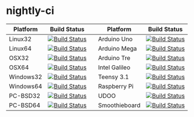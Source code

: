 nightly-ci
==========

| Platform  | Build Status                     |   | Platform      | Build Status                      |
|-----------|----------------------------------|---|---------------|-----------------------------------|
| Linux32   | [![Build Status][linux32]][repo] |   | Arduino Uno   | [![Build Status][uno]][repo]      |
| Linux64   | [![Build Status][linux64]][repo] |   | Arduino Mega  | [![Build Status][mega]][repo]     |
| OSX32     | [![Build Status][osx32]][repo]   |   | Arduino Tre   | [![Build Status][tre]][repo]      |
| OSX64     | [![Build Status][osx64]][repo]   |   | Intel Galileo | [![Build Status][galileo]][repo]  |
| Windows32 | [![Build Status][win32]][repo]   |   | Teensy 3.1    | [![Build Status][teensy]][repo]   |
| Windows64 | [![Build Status][win64]][repo]   |   | Raspberry Pi  | [![Build Status][raspi]][repo]    |
| PC-BSD32  | [![Build Status][pcbsd32]][repo] |   | UDOO          | [![Build Status][udoo]][repo]     |
| PC-BSD64  | [![Build Status][pcbsd64]][repo] |   | Smoothieboard | [![Build Status][smoothie]][repo] |

[linux32]:  https://travis-ci.org/Embroidermodder/Embroidermodder.png?branch=travis-linux32
[linux64]:  https://travis-ci.org/Embroidermodder/Embroidermodder.png?branch=travis-linux64
[osx32]:    https://travis-ci.org/Embroidermodder/Embroidermodder.png?branch=travis-osx32
[osx64]:    https://travis-ci.org/Embroidermodder/Embroidermodder.png?branch=travis-osx64
[win32]:    https://travis-ci.org/Embroidermodder/Embroidermodder.png?branch=travis-win32
[win64]:    https://travis-ci.org/Embroidermodder/Embroidermodder.png?branch=travis-win64
[pcbsd32]:  https://travis-ci.org/Embroidermodder/Embroidermodder.png?branch=travis-bsd32
[pcbsd64]:  https://travis-ci.org/Embroidermodder/Embroidermodder.png?branch=travis-bsd64
[uno]:      https://travis-ci.org/Embroidermodder/Embroidermodder.png?branch=travis-uno
[mega]:     https://travis-ci.org/Embroidermodder/Embroidermodder.png?branch=travis-mega
[tre]:      https://travis-ci.org/Embroidermodder/Embroidermodder.png?branch=travis-tre
[galileo]:  https://travis-ci.org/Embroidermodder/Embroidermodder.png?branch=travis-galileo
[teensy]:   https://travis-ci.org/Embroidermodder/Embroidermodder.png?branch=travis-teensy
[raspi]:    https://travis-ci.org/Embroidermodder/Embroidermodder.png?branch=travis-raspi
[udoo]:     https://travis-ci.org/Embroidermodder/Embroidermodder.png?branch=travis-udoo
[smoothie]: https://travis-ci.org/Embroidermodder/Embroidermodder.png?branch=travis-smoothie

[repo]: https://travis-ci.org/Embroidermodder/Embroidermodder
